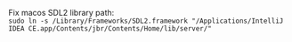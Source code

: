 Fix macos SDL2 library path:<br>
`sudo ln -s /Library/Frameworks/SDL2.framework "/Applications/IntelliJ IDEA CE.app/Contents/jbr/Contents/Home/lib/server/"`